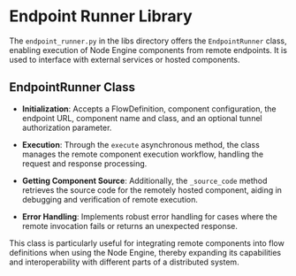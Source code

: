 # Endpoint Runner Library

The `endpoint_runner.py` in the libs directory offers the `EndpointRunner` class, enabling execution of Node Engine components from remote endpoints. It is used to interface with external services or hosted components.

## EndpointRunner Class

- **Initialization**: Accepts a FlowDefinition, component configuration, the endpoint URL, component name and class, and an optional tunnel authorization parameter.

- **Execution**: Through the `execute` asynchronous method, the class manages the remote component execution workflow, handling the request and response processing.

- **Getting Component Source**: Additionally, the `_source_code` method retrieves the source code for the remotely hosted component, aiding in debugging and verification of remote execution.

- **Error Handling**: Implements robust error handling for cases where the remote invocation fails or returns an unexpected response.

This class is particularly useful for integrating remote components into flow definitions when using the Node Engine, thereby expanding its capabilities and interoperability with different parts of a distributed system.
